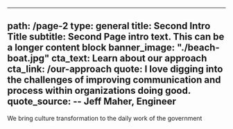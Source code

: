 ---
path: /page-2
type: general
title: Second Intro Title
subtitle: Second Page intro text. This can be a longer content block
banner_image: "./beach-boat.jpg"
cta_text: Learn about our approach
cta_link: /our-approach
quote: I love digging into the challenges of improving communication and process within organizations doing good.
quote_source: -- Jeff Maher, Engineer
-------------------------------------

We bring culture transformation to the daily work of the government